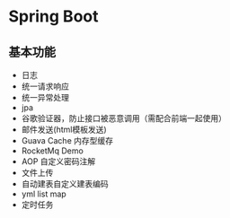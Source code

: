 # Spring Boot

## 基本功能

- 日志
- 统一请求响应
- 统一异常处理
- jpa
- 谷歌验证器，防止接口被恶意调用（需配合前端一起使用）
- 邮件发送(html模板发送)
- Guava Cache 内存型缓存
- RocketMq Demo
- AOP 自定义密码注解
- 文件上传
- 自动建表自定义建表编码
- yml list map
- 定时任务
